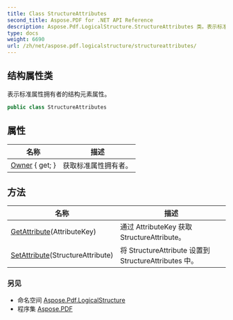 ```yaml
---
title: Class StructureAttributes
second_title: Aspose.PDF for .NET API Reference
description: Aspose.Pdf.LogicalStructure.StructureAttributes 类。表示标准属性拥有者的结构元素属性
type: docs
weight: 6690
url: /zh/net/aspose.pdf.logicalstructure/structureattributes/
---
```

## 结构属性类

表示标准属性拥有者的结构元素属性。

```csharp
public class StructureAttributes
```

## 属性

| 名称 | 描述 |
| --- | --- |
| [Owner](../../aspose.pdf.logicalstructure/structureattributes/owner/) { get; } | 获取标准属性拥有者。 |

## 方法

| 名称 | 描述 |
| --- | --- |
| [GetAttribute](../../aspose.pdf.logicalstructure/structureattributes/getattribute/)(AttributeKey) | 通过 AttributeKey 获取 StructureAttribute。 |
| [SetAttribute](../../aspose.pdf.logicalstructure/structureattributes/setattribute/)(StructureAttribute) | 将 StructureAttribute 设置到 StructureAttributes 中。 |

### 另见

* 命名空间 [Aspose.Pdf.LogicalStructure](../../aspose.pdf.logicalstructure/)
* 程序集 [Aspose.PDF](../../)